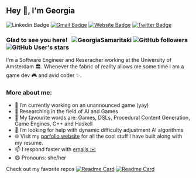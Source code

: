 ## Hey 👋, I'm Georgia
![Linkedin Badge](https://img.shields.io/badge/LinkedIn-blue?style=flat&logo=linkedin&labelColor=blue&link=https://www.linkedin.com/in/georgia-sam/) [![Gmail Badge](https://img.shields.io/badge/Gmail-red?style=flat-square&logo=Gmail&logoColor=white&link=mailto:samaritakigeorgia@gmail.com)](mailto:samaritakigeorgia@gmail.com) [![Website Badge](https://img.shields.io/badge/-Website-47CCCC?style=flat&logo=Google-Chrome&logoColor=white&link=https://www.notion.so/georgiasamaritaki/Portfolio-Georgia-Samaritaki-2dec31fe27704eafa97f03dc8c4ad898)](https://www.notion.so/georgiasamaritaki/Portfolio-Georgia-Samaritaki-2dec31fe27704eafa97f03dc8c4ad898) [![Twitter Badge](https://img.shields.io/badge/-Twitter-1ca0f1?style=flat&labelColor=1ca0f1&logo=twitter&logoColor=white&link=https://x.com/GeorgiaSmrt)](https://x.com/GeorgiaSmrt) 
<!--
**GeorgiaSamaritaki/GeorgiaSamaritaki** is a ✨ _special_ ✨ repository because its `README.md` (this file) appears on your GitHub profile.

Here are some ideas to get you started:

- 🔭 I’m currently working on ...
- 🌱 I’m currently learning ...
- 👯 I’m looking to collaborate on ...
- 🤔 I’m looking for help with ...
- 💬 Ask me about ...
- 📫 How to reach me: ...
- 😄 Pronouns: ...
- ⚡ Fun fact: ...
-->

### Glad to see you here! &nbsp; <img src="https://komarev.com/ghpvc/?username=GeorgiaSamaritaki&label=Profile%20views&color=0e75b6&style=flat" alt="GeorgiaSamaritaki" /> ![GitHub followers](https://img.shields.io/github/followers/GeorgiaSamaritaki) ![GitHub User's stars](https://img.shields.io/github/stars/GeorgiaSamaritaki)

I'm a Software Engineer and Reseracher working at the University of Amsterdam 🏛. Whenever the fabric of reality allows me some time I am a game dev 🎮 and avid coder ✨.

### More about me:

- 🔭 I’m currently working on an unannounced game (yay)
- 🔬 Researching in the field of AI and Games
- 💬 My favourite words are: Games, DSLs, Procedural Content Generation, Game Engines, C++ and Haskell  
- 🤔 I’m looking for help with dynamic difficulty adjustment AI algorithms 
- 🌐 Visit my [porfolio website](https://www.notion.so/georgiasamaritaki/Portfolio-Georgia-Samaritaki-2dec31fe27704eafa97f03dc8c4ad898) for all the cool stuff I have built along with my resume.
- 📫 I respond faster with [emails ✉️](mailto:samaritakigeorgia@gmail.com)
- 😄 Pronouns: she/her

                                             
Check out my favorite repos
[![Readme Card](https://github-readme-stats.vercel.app/api/pin/?username=GeorgiaSamaritaki&repo=BladeDash)](https://github.com/GeorgiaSamaritaki/BladeDash)   [![Readme Card](https://github-readme-stats.vercel.app/api/pin/?username=GeorgiaSamaritaki&repo=Ludoscope-Mini)](https://github.com/GeorgiaSamaritaki/Ludoscope-Mini)

